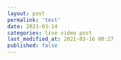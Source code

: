 ```yaml
---
layout: post
permalink: 'test'
date: 2021-03-14
categories: live video post
last_modified_at: 2021-03-16 00:27
published: false
---
```


